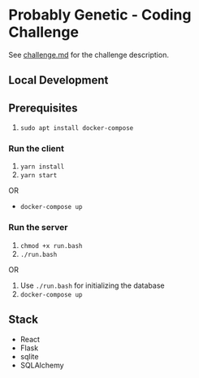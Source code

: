 # Probably Genetic - Coding Challenge
See [challenge.md](challenge.md) for the challenge description.

## Local Development

## Prerequisites

1. `sudo apt install docker-compose`

### Run the client
1. `yarn install`
2. `yarn start`

OR

- `docker-compose up`

### Run the server

1. `chmod +x run.bash`
2. `./run.bash`

OR

1. Use `./run.bash` for initializing the database
2. `docker-compose up`

## Stack
- React
- Flask
- sqlite
- SQLAlchemy
